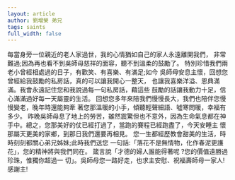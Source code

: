 ```yaml
---
layout: article
author: 劉增榮 弟兄
tags: saints
full_width: false
---
```

每當身旁一位親近的老人家過世，我的心情猶如自己的家人永遠離開我們， 非常難過;因為再也看不到吳師母慈祥的面容，聽不到溫柔的鼓勵了。
特別珍惜我們兩老小曾經相處過的日子，有歡笑、有喜樂、有滿足;如今 吳師母安息主懷，回想您曾經給我鼓勵的私房話，真的可以讓我開心一整天， 也讓我喜樂洋溢、恩典滿滿。我會永遠記住您和我說過每一句私房話，藉這些 鼓勵的話讓我動力十足，信心滿滿過好每一天屬靈的生活。
回想您多年來陪我們慢慢長大，我們也陪伴您慢慢變老，晚年時還能夠牽 著您那溫暖的小手，傾聽輕聲細語、噓寒問暖，幸福有多少。
昨晚吳師母息了地上的勞苦，雖然震驚但也不意外，因為生命氣息都在神 手中。總之，您那美好的仗已經打過了，當跑的賽程已經跑盡了，今天安睡主 懷那屬天更美的家鄉，到那日我們還要再相見。
您一生都經歷教會甜美的生活，時時刻刻都關心弟兄姊妹;此時我們送您 一句話:「落花不是無情物，化作春泥更護花」，您的精神將與我們同在。
箴言說「才德的婦人誰能得著呢 ?您的價值遠勝過珍珠，惟獨你超過一 切」。吳師母您一路好走，也求主安慰、祝福壽師母一家人!感謝主!
